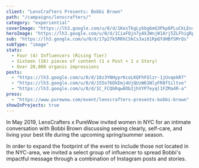 ```yaml
---
client: "LensCrafters Presents: Bobbi Brown"
path: "/campaigns/lenscrafters/"
category: "experiential"
coverImage: "https://lh3.google.com/u/0/d/1KesTkgLykbgbmG3Pkp6PLuCkLEnrZQ2j"
heroImage: "https://lh3.google.com/u/0/d/1CiaFQjn7yAXJWnjW1Arj5ZLFhigRphrv"
sub: "https://lh3.google.com/u/0/d/17p27k5RRhCSkCs3ai61RpQfdHBfSMrQs"
subType: "image"
stats:
  - Four (4) Influencers (Rising Tier)
  - Sixteen (16) pieces of content (1 x Post + 1 x Story)
  - Over 20,000 organic impressions
posts:
  - "https://lh3.google.com/u/0/d/18z3YNHyprKcoLKQFhFGlzr-1jUvqekR7"
  - "https://lh3.google.com/u/0/d/155n76DkEmj4UjQUzW61NlyFR8fSiltve"
  - "https://lh3.google.com/u/0/d/1C_FCQbRqw8Ob2jhVYP7eyql1FZMa4R-a"
press:
  - "https://www.purewow.com/event/lenscrafters-presents-bobbi-brown"
showInProjects: true
---
```


In May 2019, LensCrafters x PureWow invited women in NYC for an intimate conversation with Bobbi Brown discussing seeing clearly, self-care, and living your best life during the upcoming spring/summer season.

In order to expand the footprint of the event to include those not located in the NYC-area, we invited a select group of influencer to spread Bobbi's impactful message through a combination of Instagram posts and stories.
